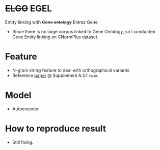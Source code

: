 # ~~ELGO~~ EGEL
Entity linking with ~~Gene ontology~~ Entrez Gene

* Since there is no large corpus linked to Gene Ontology, so I conducted Gene Entity linking on GNormPlus dataset.

# Feature

* N-gram string feature to deal with orthographical variants. 
* Reference [paper](http://aclweb.org/anthology/P18-1010) @ Supplement A.5.1 `csim`

# Model
* Autoencoder

# How to reproduce result
 
* Still fixing.
